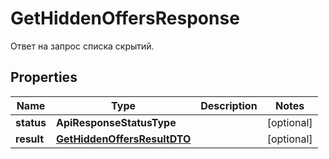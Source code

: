 

# GetHiddenOffersResponse

Ответ на запрос списка скрытий.

## Properties

| Name | Type | Description | Notes |
|------------ | ------------- | ------------- | -------------|
|**status** | **ApiResponseStatusType** |  |  [optional] |
|**result** | [**GetHiddenOffersResultDTO**](GetHiddenOffersResultDTO.md) |  |  [optional] |



